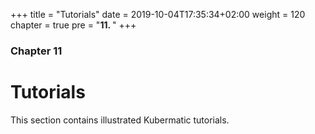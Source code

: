 +++
title = "Tutorials"
date =  2019-10-04T17:35:34+02:00
weight = 120
chapter = true
pre = "<b>11. </b>"
+++

### Chapter 11

# Tutorials

This section contains illustrated Kubermatic tutorials.
